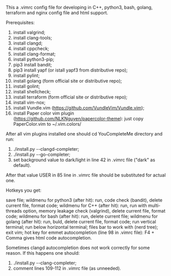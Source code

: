 This a .vimrc config file for developing in C++, python3, bash, golang, terraform and nginx config file and html support.

Prerequisites:

1. install valgrind;
2. install clang-tools;
3. install clangd;
4. install cppcheck;
5. install clang-format;
6. install python3-pip;
7. pip3 install bandit;
8. pip3 install yapf (or istall yapf3 from distributive repo);
9. install pylint;
10. install golang (form official site or distributive repo);
11. install golint;
12. install shellcheck;
13. install terraform (form official site or distributive repo);
14. install vim-nox;
15. install Vundle.vim (https://github.com/VundleVim/Vundle.vim);
16. install Paper color vim plugin (https://github.com/NLKNguyen/papercolor-theme): just copy PaperColor.vim to ~/.vim.colors/

After all vim plugins installed one should cd YouCompleteMe directory and run:
1. ./install.py --clangd-completer;
2. ./install.py --go-completer;
3. set background value to dark/light in line 42 in .vimrc file ("dark" as default).

After that value USER in 85 line in .vimrc file should be substituted for actual one.  

Hotkeys you get:

<F2> save file;
<F3> wildmenu for python3 (after <F2> hit): run, code check (bandit), delete current file, format code;
<F4> wildmenu for C++ (after <F2> hit): run, run with multi-threads option, memory leakage check (valgrind), delete current file, format code;
<F5> wildmenu for bash (after <F2> hit): run, delete current file;
<F6> wildmenu for golang (after <F2> hit): run, buld, delete current file, format code;
<F7>run vertical terminal; 
<F8>run below horizontal terminal;
<F9> files bar to work with (nerd tree);
<F10> exit vim;
<F4> hot key for emmet autocompletion (line 98 in .vimrc file): F4 + Comma gives html code autocompletion.

Sometimes clangd autocompletion does not work correctly for some reason. If this happens one should:
1. ./install.py --clang-completer;
2. comment lines 109-112 in .vimrc file (as unneeded).
  
